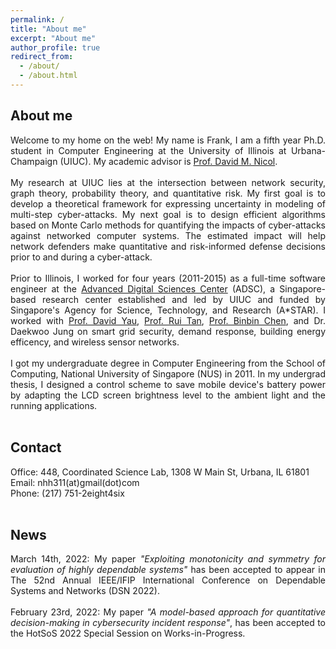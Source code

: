 ```yaml
---
permalink: /
title: "About me"
excerpt: "About me"
author_profile: true
redirect_from: 
  - /about/
  - /about.html
---
```


## About me
<div style="text-align: justify">
Welcome to my home on the web! My name is Frank, I am a fifth year Ph.D. student in Computer Engineering at the University of Illinois at Urbana-Champaign (UIUC). My academic advisor is <a href="http://dmnicol.web.engr.illinois.edu/">Prof. David M. Nicol</a>.
</div><br>
<div style="text-align: justify">
My research at UIUC lies at the intersection between network security, graph theory, probability theory, and quantitative risk. My first goal is to develop a theoretical framework for expressing uncertainty in modeling of multi-step cyber-attacks. My next goal is to design efficient algorithms based on Monte Carlo methods for quantifying the impacts of cyber-attacks against networked computer systems. The estimated impact will help network defenders make quantitative and risk-informed defense decisions prior to and during a cyber-attack.
</div><br>
<div style="text-align: justify">
Prior to Illinois, I worked for four years (2011-2015) as a full-time software engineer at the <a href="https://adsc.illinois.edu/">Advanced Digital Sciences Center</a> (ADSC), a Singapore-based research center established and led by UIUC and funded by Singapore's Agency for Science, Technology, and Research (A*STAR). I worked with <a href="https://istd.sutd.edu.sg/people/faculty/david-yau">Prof. David Yau</a>, <a href="https://personal.ntu.edu.sg/tanrui/">Prof. Rui Tan</a>, <a href="https://istd.sutd.edu.sg/people/faculty/binbin-chen">Prof. Binbin Chen</a>, and Dr. Daekwoo Jung on smart grid security, demand response, building energy efficency, and wireless sensor networks.
</div><br>
<div style="text-align: justify">
I got my undergraduate degree in Computer Engineering from the School of Computing, National University of Singapore (NUS) in 2011. In my undergrad thesis, I designed a control scheme to save mobile device's battery power by adapting the LCD screen brightness level to the ambient light and the running applications.
</div><br>

## Contact
<div style="text-align: justify">
Office: 448, Coordinated Science Lab, 1308 W Main St, Urbana, IL 61801<br>
Email: nhh311(at)gmail(dot)com<br>
Phone: (217) 751-2eight4six<br>
</div><br>

## News
<div style="text-align: justify">
March 14th, 2022: My paper <i>"Exploiting monotonicity and symmetry for evaluation of highly dependable systems"</i> has been accepted to appear in The 52nd Annual IEEE/IFIP International Conference on Dependable Systems and Networks (DSN 2022).
</div><br>

<div style="text-align: justify">
February 23rd, 2022: My paper <i>"A model-based approach for quantitative decision-making in cybersecurity incident response"</i>, has been accepted to the HotSoS 2022 Special Session on Works-in-Progress.
</div><br>
